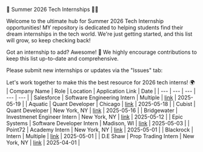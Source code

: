 🚀 Summer 2026 Tech Internships 🧑‍💻

Welcome to the ultimate hub for Summer 2026 Tech Internship opportunities! MY repository is dedicated to helping students find their dream internships in the tech world. We're just getting started, and this list will grow, so keep checking back!

Got an internship to add? Awesome! 🙌 We highly encourage contributions to keep this list up-to-date and comprehensive.

Please submit new internships or updates via the "Issues" tab:

Let's work together to make this the best resource for 2026 tech interns! 🌍
| Company Name | Role | Location | Application Link | Date |
| --- | --- | --- | --- | --- |
| Salesforce | Software Engineering Intern | Multiple | [link](https://careers.salesforce.com/en/jobs/jr293195/summer-2026-intern-software-engineer/) | 2025-05-19 |
| Aquatic | Quant Developer | Chicago | [link](https://job-boards.greenhouse.io/aquaticcapitalmanagement/jobs/7990895002) | 2025-05-18 |
| Cubist | Quant Developer | New York, NY | [link](https://job-boards.greenhouse.io/point72/jobs/7297613002?gh_jid=7297613002&jobCode=CSS-0012293&location=null) | 2025-05-16 |
| Bridgewater | Investmenet Engineer Intern | New York, NY | [link](https://job-boards.greenhouse.io/bridgewater89/jobs/7950099002) | 2025-05-12 |
| Epic Systems | Software Developer Intern | Madison, WI | [link](https://epic.avature.net/Careers/FolderDetail/Verona-Wisconsin-United-States-Software-Developer-Intern-Summer-2026/27259) | 2025-05-03 |
| Point72 | Academy Intern | New York, NY | [link](https://job-boards.greenhouse.io/point72/jobs/7781489002?gh_jid=7781489002&gh_src=384ec4432us) | 2025-05-01 |
| Blackrock | Intern | Multiple | [link](https://careers.blackrock.com/job/new-york/2026-summer-internship-program-amers/45831/78311026912) | 2025-05-01 |
| D.E Shaw | Prop Trading Intern | New York, NY | [link](https://www.deshaw.com/careers/proprietary-trading-intern-new-york-summer-2026-5379) | 2025-04-01 |
